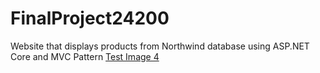 # FinalProject24200
Website that displays products from Northwind database using ASP.NET Core and MVC Pattern
[Test Image 4](https://github.com/kadeball/FinalProject24200/Site_Map.png)

